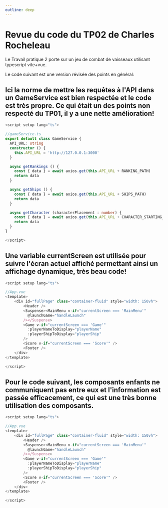 ```yaml
---
outline: deep
---
```


# Revue du code du TP02 de Charles Rocheleau

Le Travail pratique 2 porte sur un jeu de combat de vaisseaux utilisant typescript vite+vue.

Le code suivant est une version révisée des points en général:

## Ici la norme de mettre les requêtes à l'API dans un GameService est bien respectée et le code est très propre. Ce qui était un des points non respecté du TP01, il y a une nette amélioration!
```ts
<script setup lang="ts">

//gameService.ts
export default class GameService {
  API_URL: string
  constructor () {
    this.API_URL = 'http://127.0.0.1:3000'
  }

  async getRankings () {
    const { data } = await axios.get(this.API_URL + RANKING_PATH)
    return data
  }

  async getShips () {
    const { data } = await axios.get(this.API_URL + SHIPS_PATH)
    return data
  }

  async getCharacter (characterPlacement : number) {
    const { data } = await axios.get(this.API_URL + CHARACTER_STARTING_PATH + characterPlacement + CHARACTER_ENDING_PATH)
    return data
  }
}

</script>
```
## Une variable currentScreen est utilisée pour suivre l'écran actuel affiché permettant ainsi un affichage dynamique, très beau code!
```ts
<script setup lang="ts">

//App.vue
<template>
    <div id="fullPage" class="container-fluid" style="width: 150vh">
        <Header />
        <Suspense><MainMenu v-if="currentScreen === 'MainMenu'"
          @launchGame="handleLaunch"
        /></Suspense>
        <Game v-if="currentScreen === 'Game'"
          :playerNameToDisplay="playerName"
          :playerShipToDisplay="playerShip"
        />
        <Score v-if="currentScreen === 'Score'" />
        <Footer />
    </div>
</template>

</script>
```
## Pour le code suivant, les composants enfants ne communiquent pas entre eux et l'information est passée efficacement, ce qui est une très bonne utilisation des composants.
```ts
<script setup lang="ts">

//App.vue
<template>
    <div id="fullPage" class="container-fluid" style="width: 150vh">
        <Header />
        <Suspense><MainMenu v-if="currentScreen === 'MainMenu'"
          @launchGame="handleLaunch"
        /></Suspense>
        <Game v-if="currentScreen === 'Game'"
          :playerNameToDisplay="playerName"
          :playerShipToDisplay="playerShip"
        />
        <Score v-if="currentScreen === 'Score'" />
        <Footer />
    </div>
</template>

</script>
```

<script setup>
import { useData } from 'vitepress'

const { site, theme, page, frontmatter } = useData()
</script>


